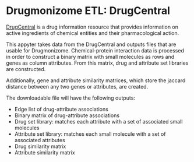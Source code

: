 # Drugmonizome ETL: DrugCentral

[DrugCentral](http://drugcentral.org/) is a drug information resource that provides information on active ingredients of chemical entities and their pharmacological action.

This appyter takes data from the DrugCentral and outputs files that are usable for Drugmonizome. Chemical-protein interaction data is processed in order to construct a binary matrix with small molecules as rows and genes as column attributes. From this matrix, drug and attribute set libraries are constructed.

Additionally, gene and attribute similarity matrices, which store the jaccard distance between any two genes or attributes, are created.

The downloadable file will have the following outputs:
* Edge list of drug-attribute associations
* Binary matrix of drug-attribute associations
* Drug set library: matches each attribute with a set of associated small molecules
* Attribute set library: matches each small molecule with a set of associated attributes
* Drug similarity matrix
* Attribute similarity matrix